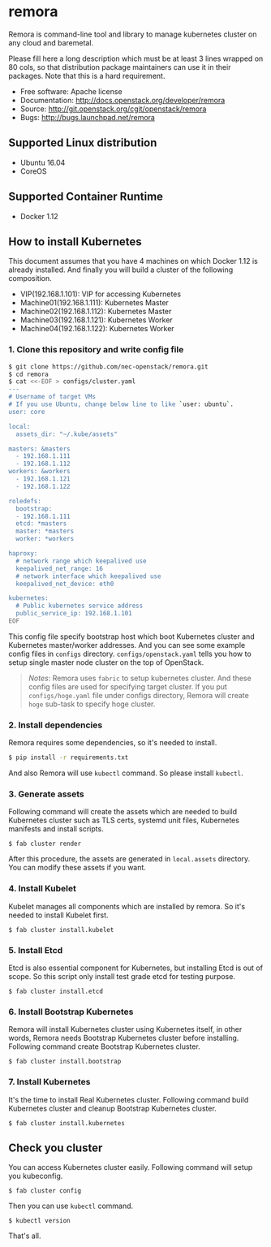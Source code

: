 # remora

Remora is command-line tool and library to manage kubernetes cluster on
any cloud and baremetal.

Please fill here a long description which must be at least 3 lines wrapped on
80 cols, so that distribution package maintainers can use it in their packages.
Note that this is a hard requirement.

* Free software: Apache license
* Documentation: http://docs.openstack.org/developer/remora
* Source: http://git.openstack.org/cgit/openstack/remora
* Bugs: http://bugs.launchpad.net/remora

## Supported Linux distribution

-   Ubuntu 16.04
-   CoreOS

## Supported Container Runtime

-   Docker 1.12

## How to install Kubernetes

This document assumes that you have 4 machines on which Docker 1.12 is
already installed. And finally you will build a cluster of the following
composition.

-   VIP(192.168.1.101): VIP for accessing Kubernetes
-   Machine01(192.168.1.111): Kubernetes Master
-   Machine02(192.168.1.112): Kubernetes Master
-   Machine03(192.168.1.121): Kubernetes Worker
-   Machine04(192.168.1.122): Kubernetes Worker

### 1. Clone this repository and write config file

```bash
$ git clone https://github.com/nec-openstack/remora.git
$ cd remora
$ cat <<-EOF > configs/cluster.yaml
---
# Username of target VMs
# If you use Ubuntu, change below line to like `user: ubuntu`.
user: core

local:
  assets_dir: "~/.kube/assets"

masters: &masters
  - 192.168.1.111
  - 192.168.1.112
workers: &workers
  - 192.168.1.121
  - 192.168.1.122

roledefs:
  bootstrap:
  - 192.168.1.111
  etcd: *masters
  master: *masters
  worker: *workers

haproxy:
  # network range which keepalived use
  keepalived_net_range: 16
  # network interface which keepalived use
  keepalived_net_device: eth0

kubernetes:
  # Public kubernetes service address
  public_service_ip: 192.168.1.101
EOF
```

This config file specify bootstrap host which boot Kubernetes cluster and
Kubernetes master/worker addresses.
And you can see some example config files in `configs` directory.
`configs/openstack.yaml` tells you how to setup single master node cluster
on the top of OpenStack.

> *Notes*: Remora uses `fabric` to setup kubernetes cluster. And these config
> files are used for specifying target cluster.
> If you put `configs/hoge.yaml` file under configs directory, Remora will
> create `hoge` sub-task to specify hoge cluster.

### 2. Install dependencies

Remora requires some dependencies, so it's needed to install.

```bash
$ pip install -r requirements.txt
```

And also Remora will use `kubectl` command. So please install `kubectl`.

### 3. Generate assets

Following command will create the assets which are needed to build Kubernetes
cluster such as TLS certs, systemd unit files, Kubernetes manifests and
install scripts.

    $ fab cluster render

After this procedure, the assets are generated in `local.assets` directory.
You can modify these assets if you want.

### 4. Install Kubelet

Kubelet manages all components which are installed by remora. So it's needed
to install Kubelet first.

    $ fab cluster install.kubelet

### 5. Install Etcd

Etcd is also essential component for Kubernetes, but installing Etcd is
out of scope. So this script only install test grade etcd for testing
purpose.

    $ fab cluster install.etcd

### 6. Install Bootstrap Kubernetes

Remora will install Kubernetes cluster using Kubernetes itself, in other words,
Remora needs Bootstrap Kubernetes cluster before installing.
Following command create Bootstrap Kubernetes cluster.

    $ fab cluster install.bootstrap

### 7. Install Kubernetes

It's the time to install Real Kubernetes cluster.
Following command build Kubernetes cluster and cleanup Bootstrap Kubernetes
cluster.

    $ fab cluster install.kubernetes

## Check you cluster

You can access Kubernetes cluster easily.
Following command will setup you kubeconfig.

    $ fab cluster config

Then you can use `kubectl` command.

    $ kubectl version

That's all.
